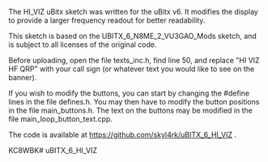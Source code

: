 The HI_VIZ uBitx sketch was written for the uBitx v6. It modifies the display to provide a larger frequency readout for better readability.

This sketch is based on the UBITX_6_N8ME_2_VU3GAO_Mods sketch, and is subject to all licenses of the original code. 

Before uploading, open the file texts_inc.h, find line 50, and replace "HI VIZ HF QRP" with your call sign (or whatever text you would like to see on the banner).

If you wish to modify the buttons, you can start by changing the #define lines in the file defines.h. You may then have to modify the button positions in the file main_buttons.h. The text on the buttons may be modified in the file main_loop_button_text.cpp.

The code is available at https://github.com/skyl4rk/uBITX_6_HI_VIZ .

KC8WBK# uBITX_6_HI_VIZ
